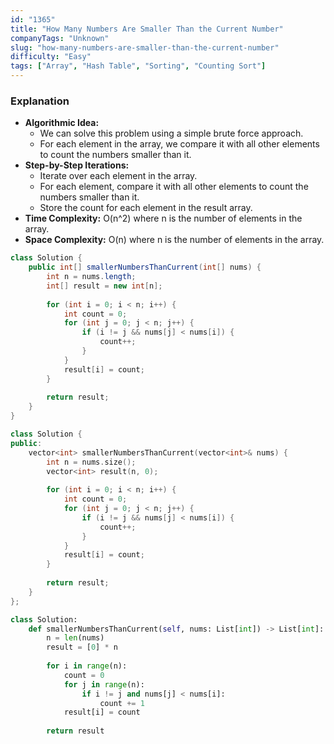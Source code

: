 ```yaml
---
id: "1365"
title: "How Many Numbers Are Smaller Than the Current Number"
companyTags: "Unknown"
slug: "how-many-numbers-are-smaller-than-the-current-number"
difficulty: "Easy"
tags: ["Array", "Hash Table", "Sorting", "Counting Sort"]
---
```


### Explanation
- **Algorithmic Idea:**
  - We can solve this problem using a simple brute force approach.
  - For each element in the array, we compare it with all other elements to count the numbers smaller than it.
- **Step-by-Step Iterations:**
  - Iterate over each element in the array.
  - For each element, compare it with all other elements to count the numbers smaller than it.
  - Store the count for each element in the result array.
- **Time Complexity:** O(n^2) where n is the number of elements in the array.
- **Space Complexity:** O(n) where n is the number of elements in the array.
```java
class Solution {
    public int[] smallerNumbersThanCurrent(int[] nums) {
        int n = nums.length;
        int[] result = new int[n];
        
        for (int i = 0; i < n; i++) {
            int count = 0;
            for (int j = 0; j < n; j++) {
                if (i != j && nums[j] < nums[i]) {
                    count++;
                }
            }
            result[i] = count;
        }
        
        return result;
    }
}
```

```cpp
class Solution {
public:
    vector<int> smallerNumbersThanCurrent(vector<int>& nums) {
        int n = nums.size();
        vector<int> result(n, 0);
        
        for (int i = 0; i < n; i++) {
            int count = 0;
            for (int j = 0; j < n; j++) {
                if (i != j && nums[j] < nums[i]) {
                    count++;
                }
            }
            result[i] = count;
        }
        
        return result;
    }
};
```

```python
class Solution:
    def smallerNumbersThanCurrent(self, nums: List[int]) -> List[int]:
        n = len(nums)
        result = [0] * n
        
        for i in range(n):
            count = 0
            for j in range(n):
                if i != j and nums[j] < nums[i]:
                    count += 1
            result[i] = count
        
        return result
```